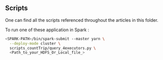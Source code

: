 ## Scripts

One can find all the scripts referenced throughout the articles in this folder.

To run one of these application in Spark : 

```bash
<SPARK-PATH>/bin/spark-submit --master yarn \
  --deploy-mode cluster \
  scripts_countTrip/query_4executors.py \
  <Path_to_your_HDFS_Or_Local_file_>
```
